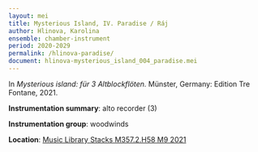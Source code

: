 ```yaml
---
layout: mei
title: Mysterious Island, IV. Paradise / Ráj
author: Hlinova, Karolina
ensemble: chamber-instrument 
period: 2020-2029
permalink: /hlinova-paradise/
document: hlinova-mysterious_island_004_paradise.mei
---
```


In *Mysterious island: für 3 Altblockflöten.* Münster, Germany: Edition Tre Fontane, 2021.

**Instrumentation summary**: alto recorder (3) 

**Instrumentation group**: woodwinds

**Location**: <a href="https://tufts.primo.exlibrisgroup.com/permalink/01TUN_INST/1kc9gia/alma991018809058903851" target="_blank">Music Library Stacks M357.2.H58 M9 2021</a>